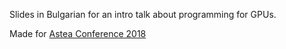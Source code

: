 Slides in Bulgarian for an intro talk about programming for GPUs.

Made for [Astea Conference 2018](http://conference.astea.solutions)
